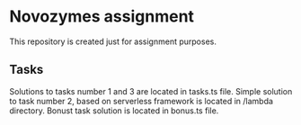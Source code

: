 # Novozymes assignment

This repository is created just for assignment purposes.

## Tasks

Solutions to tasks number 1 and 3 are located in tasks.ts file.
Simple solution to task number 2, based on serverless framework is located in /lambda directory.
Bonust task solution is located in bonus.ts file.